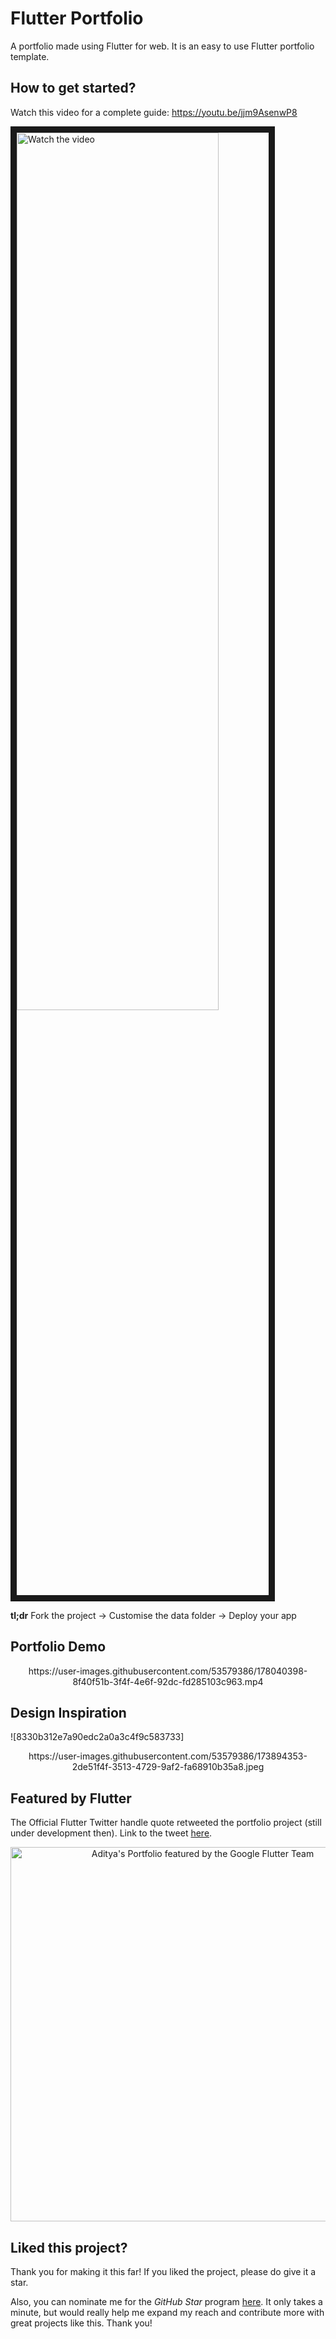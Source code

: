 # Flutter Portfolio

A portfolio made using Flutter for web. It is an easy to use Flutter portfolio template.

## How to get started?

Watch this video for a complete guide: https://youtu.be/jjm9AsenwP8

<a href="http://www.youtube.com/watch?feature=player_embedded&v=jjm9AsenwP8" target="_blank"></a>

<p align=''center><img src="http://img.youtube.com/vi/jjm9AsenwP8/mqdefault.jpg" alt="Watch the video" width="80%" height="60%" border="10" /></p>

**tl;dr**
Fork the project -> Customise the data folder -> Deploy your app

## Portfolio Demo

<p align='center'>
https://user-images.githubusercontent.com/53579386/178040398-8f40f51b-3f4f-4e6f-92dc-fd285103c963.mp4
</p>

## Design Inspiration

![8330b312e7a90edc2a0a3c4f9c583733]
<center>https://user-images.githubusercontent.com/53579386/173894353-2de51f4f-3513-4729-9af2-fa68910b35a8.jpeg</center>




## Featured by Flutter
The Official Flutter Twitter handle quote retweeted the portfolio project (still under development then). Link to the tweet [here](https://twitter.com/FlutterDev/status/1547324991095586818).

<center>
<img width="599" alt="Aditya's Portfolio featured by the Google Flutter Team"
src="https://user-images.githubusercontent.com/53579386/216328354-ff78b058-1e46-4726-9762-4122edb95c8a.png">
</center>

## Liked this project?
Thank you for making it this far! If you liked the project, please do give it a star.

Also, you can nominate me for the *GitHub Star* program [here](https://stars.github.com/nominate/). 
It only takes a minute, but would really help me expand my reach and contribute more with great projects like this. Thank you!
